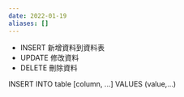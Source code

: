 ```yaml
---
date: 2022-01-19
aliases: []
---
```

- INSERT 新增資料到資料表
- UPDATE 修改資料
- DELETE 刪除資料

INSERT INTO table [column, ...]
VALUES (value,...)

